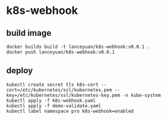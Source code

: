 # k8s-webhook

## build image
```shell script
docker buildx build -t lanceyuan/k8s-webhook:v0.0.1 .
docker push lanceyuan/k8s-webhook:v0.0.1
```

## deploy
```shell script
kubectl create secret tls k8s-cert --cert=/etc/kubernetes/ssl/kubernetes.pem --key=/etc/kubernetes/ssl/kubernetes-key.pem -n kube-system
kubectl apply -f k8s-webhook.yaml
kubectl apply -f demo-validate.yaml
kubectl label namespace pro k8s-webhook=enabled
```
